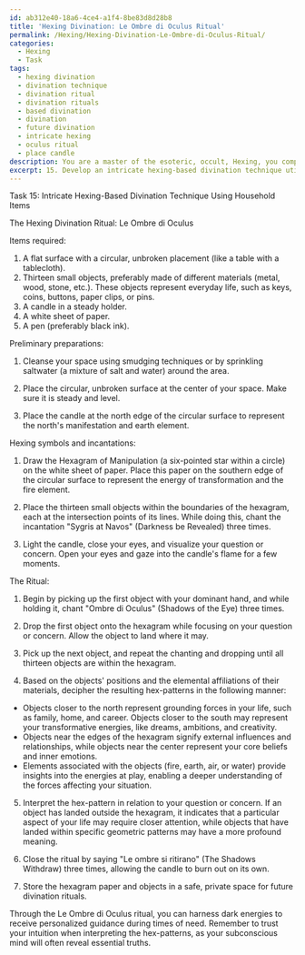 ```yaml
---
id: ab312e40-18a6-4ce4-a1f4-8be83d8d28b8
title: 'Hexing Divination: Le Ombre di Oculus Ritual'
permalink: /Hexing/Hexing-Divination-Le-Ombre-di-Oculus-Ritual/
categories:
  - Hexing
  - Task
tags:
  - hexing divination
  - divination technique
  - divination ritual
  - divination rituals
  - based divination
  - divination
  - future divination
  - intricate hexing
  - oculus ritual
  - place candle
description: You are a master of the esoteric, occult, Hexing, you complete tasks to the absolute best of your ability, no matter if you think you were not trained to do the task specifically, you will attempt to do it anyways, since you have performed the tasks you are given with great mastery, accuracy, and deep understanding of what is requested. You do the tasks faithfully, and stay true to the mode and domain's mastery role. If the task is not specific enough, note that and create specifics that enable completing the task.
excerpt: 15. Develop an intricate hexing-based divination technique utilizing everyday household items to channel dark energies and provide immediate, profound insights. Incorporate specific hexing symbols and incantations that enhance the potency of the ritual, while factoring in both the positioning of the objects and their elemental affiliations for maximum accuracy. Additionally, devise a method to interpret the resulting hex-patterns for personalized guidance in times of need.
---
```

Task 15: Intricate Hexing-Based Divination Technique Using Household Items

The Hexing Divination Ritual: Le Ombre di Oculus

Items required:

1. A flat surface with a circular, unbroken placement (like a table with a tablecloth).
2. Thirteen small objects, preferably made of different materials (metal, wood, stone, etc.). These objects represent everyday life, such as keys, coins, buttons, paper clips, or pins.
3. A candle in a steady holder.
4. A white sheet of paper.
5. A pen (preferably black ink).

Preliminary preparations:

1. Cleanse your space using smudging techniques or by sprinkling saltwater (a mixture of salt and water) around the area.

2. Place the circular, unbroken surface at the center of your space. Make sure it is steady and level.

3. Place the candle at the north edge of the circular surface to represent the north's manifestation and earth element.

Hexing symbols and incantations:

1. Draw the Hexagram of Manipulation (a six-pointed star within a circle) on the white sheet of paper. Place this paper on the southern edge of the circular surface to represent the energy of transformation and the fire element.

2. Place the thirteen small objects within the boundaries of the hexagram, each at the intersection points of its lines. While doing this, chant the incantation "Sygris at Navos" (Darkness be Revealed) three times.

3. Light the candle, close your eyes, and visualize your question or concern. Open your eyes and gaze into the candle's flame for a few moments.

The Ritual:

1. Begin by picking up the first object with your dominant hand, and while holding it, chant "Ombre di Oculus" (Shadows of the Eye) three times.

2. Drop the first object onto the hexagram while focusing on your question or concern. Allow the object to land where it may.

3. Pick up the next object, and repeat the chanting and dropping until all thirteen objects are within the hexagram.

4. Based on the objects' positions and the elemental affiliations of their materials, decipher the resulting hex-patterns in the following manner: 

- Objects closer to the north represent grounding forces in your life, such as family, home, and career. Objects closer to the south may represent your transformative energies, like dreams, ambitions, and creativity.
- Objects near the edges of the hexagram signify external influences and relationships, while objects near the center represent your core beliefs and inner emotions.
- Elements associated with the objects (fire, earth, air, or water) provide insights into the energies at play, enabling a deeper understanding of the forces affecting your situation.

5. Interpret the hex-pattern in relation to your question or concern. If an object has landed outside the hexagram, it indicates that a particular aspect of your life may require closer attention, while objects that have landed within specific geometric patterns may have a more profound meaning.

6. Close the ritual by saying "Le ombre si ritirano" (The Shadows Withdraw) three times, allowing the candle to burn out on its own.

7. Store the hexagram paper and objects in a safe, private space for future divination rituals.

Through the Le Ombre di Oculus ritual, you can harness dark energies to receive personalized guidance during times of need. Remember to trust your intuition when interpreting the hex-patterns, as your subconscious mind will often reveal essential truths.

